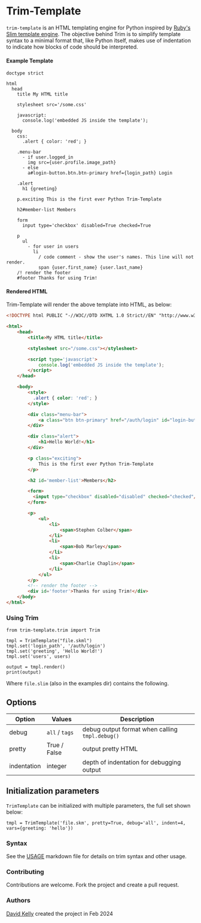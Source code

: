 # Trim-Template

`trim-template` is an HTML templating engine for Python inspired by [Ruby's Slim template engine](https://github.com/slim-template/slim).
The objective behind Trim is to simplify template syntax to a minimal format that, like Python itself,
makes use of indentation to indicate how blocks of code should be interpreted.

#### Example Template


```slim
doctype strict

html
  head
    title My HTML title

    stylesheet src='/some.css'

    javascript:
      console.log('embedded JS inside the template');

  body
    css:
      .alert { color: 'red'; }

    .menu-bar
      - if user.logged_in
        img src={user.profile.image_path}
      - else
        a#login-button.btn.btn-primary href={login_path} Login

    .alert
      h1 {greeting}

    p.exciting This is the first ever Python Trim-Template

    h2#member-list Members

    form
      input type='checkbox' disabled=True checked=True

    p
      ul
        - for user in users
          li
            / code comment - show the user's names. This line will not render.
            span {user.first_name} {user.last_name}
    /! render the footer
    #footer Thanks for using Trim!
```

#### Rendered HTML

Trim-Template will render the above template into HTML, as below:

```html
<!DOCTYPE html PUBLIC "-//W3C//DTD XHTML 1.0 Strict//EN" "http://www.w3.org/TR/xhtml1/DTD/xhtml1-strict.dtd">

<html>
    <head>
        <title>My HTML title</title>

        <stylesheet src="/some.css"></stylesheet>

        <script type='javascript'>
            console.log('embedded JS inside the template');
        </script>
    </head>

    <body>
        <style>
          .alert { color: 'red'; }
        </style>

        <div class="menu-bar">
            <a class="btn btn-primary" href="/auth/login" id="login-button"/>Login</a>
        </div>

        <div class="alert">
            <h1>Hello World!</h1>
        </div>

        <p class="exciting">
            This is the first ever Python Trim-Template
        </p>

        <h2 id='member-list'>Members</h2>

        <form>
          <input type="checkbox" disabled="disabled" checked="checked"/>
        </form>

        <p>
            <ul>
                <li>
                    <span>Stephen Colber</span>
                </li>
                <li>
                    <span>Bob Marley</span>
                </li>
                <li>
                    <span>Charlie Chaplin</span>
                </li>
            </ul>
        </p>
        <!-- render the footer -->
        <div id='footer'>Thanks for using Trim!</div>
    </body>
</html>
```


### Using Trim


```
from trim-template.trim import Trim

tmpl = TrimTemplate("file.skml")
tmpl.set('login_path', '/auth/login')
tmpl.set('greeting', 'Hello World!')
tmpl.set('users', users)

output = tmpl.render()
print(output)
```

Where `file.slim` (also in the examples dir) contains the following.

## Options

| Option      | Values         | Description                                       |
|-------------|----------------|---------------------------------------------------|
| debug       | `all` / `tags` | debug output format when calling `tmpl.debug()`   |
| pretty      | True / False   | output pretty HTML                                |
| indentation | integer        | depth of indentation for debugging output         |

## Initialization parameters

`TrimTemplate` can be initialized with multiple parameters, the full set shown below:

```
tmpl = TrimTemplate('file.skm', pretty=True, debug='all', indent=4, vars={greeting: 'hello'})
```

### Syntax

See the [USAGE](USAGE.md) markdown file for details on trim syntax and other usage.

### Contributing

Contributions are welcome.  Fork the project and create a pull request.

### Authors

[David Kelly](https://github.com/opensourceame) created the project in Feb 2024
